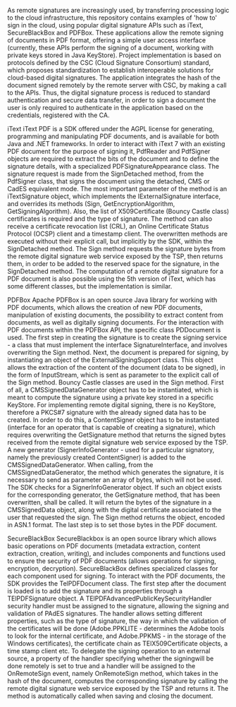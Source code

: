 As remote signatures are increasingly used, by transferring processing logic to the cloud infrastructure, this repository contains examples of 'how to' sign in the cloud, using popular digital signature APIs such as iText, SecureBlackBox and PDFBox. These applications allow the remote signing of documents in PDF format, offering a simple user access interface (currently, these APIs perform the signing of a document, working with private keys stored in Java KeyStore). Project implementation is based on protocols defined by the CSC (Cloud Signature Consortium) standard, which proposes standardization to establish interoperable solutions for cloud-based digital signatures. The application integrates the hash of the document signed remotely by the remote server with CSC, by making a call to the APIs. Thus, the digital signature process is reduced to standard authentication and secure data transfer, in order to sign a document the user is only required to authenticate in the application based on the credentials, registered with the CA.


iText
iText PDF is a SDK offered under the AGPL license for generating, programming and manipulating PDF documents, and is available for both Java and .NET frameworks.
In order to interact with iText 7 with an existing PDF document for the purpose of signing it, PdfReader and PdfSigner objects are required to extract the bits of the document and to define the signature details, with a specialized PDFSignatureAppearance class. 
The signature request is made from the SignDetached method, from the PdfSigner class, that signs the document using the detached, CMS or CadES equivalent mode. The most important parameter of the method is an iTextSignature object, which implements the IExternalSignature interface, and overrides its methods (Sign, GetEncryptionAlgorithm, GetSigningAlgorithm). Also, the list of X509Certificate (Bouncy Castle class) certificates is required and the type of signature. 
The method can also receive a certificate revocation list (CRL), an Online Certificate Status Protocol (OCSP) client and a timestamp client. The overwritten methods are executed without their explicit call, but implicitly by the SDK, within the SignDetached method. The Sign method requests the signature bytes from the remote digital signature web service exposed by the TSP, then returns them, in order to be added to the reserved space for the signature, in the SignDetached method. 
The computation of a remote digital signature for a PDF document is also possible using the 5th version of iText, which has some different classes, but the implementation is similar.

PDFBox
Apache PDFBox is an open source Java library for working with PDF documents, which allows the creation of new PDF documents, manipulation of existing documents, the possibility to extract content from documents, as well as digitally signing documents.
For the interaction with PDF documents within the PDFBox API, the specific class PDDocument is used. The first step in creating the signature is to create the signing service - a class that must implement the interface SignatureInterface, and involves overwriting the Sign method. Next, the document is prepared for signing, by instantiating an object of the ExternalSigningSupport class. This object allows the extraction of the content of the document (data to be signed), in the form of InputStream, which is sent as parameter to the explicit call of the Sign method.
Bouncy Castle classes are used in the Sign method. First of all, a CMSSignedDataGenerator object has to be instantiated, which is meant to compute the signature using a private key stored in a specific KeyStore. For implementing remote digital signing, there is no KeyStore, therefore a PKCS#7 signature with the already signed data has to be created. In order to do this, a ContentSigner object has to be instantiated (interface for an operator that is capable of creating a signature), which  requires overwriting the GetSignature method that returns the signed bytes received from the remote digital signature web service exposed by the TSP. A new generator (SignerInfoGenerator - used for a particular signatory, namely the previously created ContentSigner) is added to the CMSSignedDataGenerator.
When calling, from the CMSSignedDataGenerator, the method which generates the signature, it is necessary to send as parameter an array of bytes, which will not be used. The SDK checks for a SignerInfoGenerator object. If such an object exists for the corresponding generator, the GetSignature method, that has been overwritten, shall be called. It will return
the bytes of the signature in a CMSSignedData object, along with the digital certificate associated to the user that requested the sign. The Sign method returns the object, encoded in ASN.1 format. The last step is to set those bytes in the PDF document. 



SecureBlackBox
SecureBlackbox is an open source library which allows basic operations on PDF documents (metadata extraction, content extraction, creation, writing), and includes components  and functions used to ensure the security of PDF documents (allows operations for signing, encryption, decryption). SecureBlackBox defines specialized classes for each component used for signing.
To interact with the PDF documents, the SDK provides the TelPDFDocument class. The first step after the document is loaded is to add the signature and its properties through a TElPDFSignature object. A TElPDFAdvancedPublicKeySecurityHandler security handler must be assigned to the signature, allowing the signing and validation of PAdES signatures.
The handler allows setting different properties, such as the type of signature, the way in which the validation of the certificates will be done (Adobe.PPKLITE - determines the Adobe tools to look for the internal certificate, and Adobe.PPKMS - in the storage of the Windows certificates), the certificate chain as TElX509Certificate objects, a time stamp client etc. 
To delegate the signing operation to an external source, a property of the handler specifying whether the signingwill be done remotely is set to true and a handler will be assigned to the OnRemoteSign event, namely OnRemoteSign method, which takes in the hash of the document, computes the corresponding signature by calling the remote digital signature  web service exposed by the TSP and returns it. The method is automatically called when saving and closing the document.


